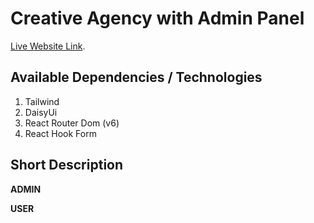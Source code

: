 # Creative Agency with Admin Panel

[Live Website Link](https://github.com/facebook/create-react-app).

## Available Dependencies / Technologies
1. Tailwind
2. DaisyUi
3. React Router Dom (v6)
4. React Hook Form

## Short Description


**ADMIN**

**USER**